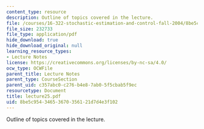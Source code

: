```yaml
---
content_type: resource
description: Outline of topics covered in the lecture.
file: /courses/16-322-stochastic-estimation-and-control-fall-2004/8be5c95434653670356121d7d4e3f102_lecture25.pdf
file_size: 232733
file_type: application/pdf
hide_download: true
hide_download_original: null
learning_resource_types:
- Lecture Notes
license: https://creativecommons.org/licenses/by-nc-sa/4.0/
ocw_type: OCWFile
parent_title: Lecture Notes
parent_type: CourseSection
parent_uid: c357abc0-c276-b4e8-7ab0-5f5cbab5f9ec
resourcetype: Document
title: lecture25.pdf
uid: 8be5c954-3465-3670-3561-21d7d4e3f102
---
```

Outline of topics covered in the lecture.
